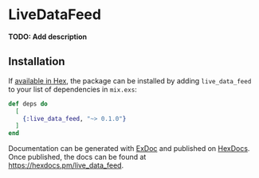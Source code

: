 # LiveDataFeed

**TODO: Add description**

## Installation

If [available in Hex](https://hex.pm/docs/publish), the package can be installed
by adding `live_data_feed` to your list of dependencies in `mix.exs`:

```elixir
def deps do
  [
    {:live_data_feed, "~> 0.1.0"}
  ]
end
```

Documentation can be generated with [ExDoc](https://github.com/elixir-lang/ex_doc)
and published on [HexDocs](https://hexdocs.pm). Once published, the docs can
be found at <https://hexdocs.pm/live_data_feed>.


